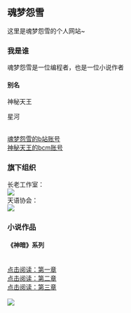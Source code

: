 ## 魂梦怨雪

这里是魂梦怨雪的个人网站~

### 我是谁
  魂梦怨雪是一位编程者，也是一位小说作者
  
#### 别名
  <p>神秘天王</p>
  <p>星河</p>
  <br/><a href="https://space.bilibili.com/1083432442">魂梦怨雪的b站账号</a>
  <br/><a href=">https://shequ.codemao.cn/user/798270">神秘天王的bcm账号</a>
  
### 旗下组织
  长老工作室：
  <br/><a href="https://hunmengyuanxue.github.io/zls/"><img src="https://user-images.githubusercontent.com/103264657/162600682-b34cf3c9-2837-4483-ad1c-ee200e964bbc.png"></a>
  <br/>天语协会：
  <br/><a href="https://hunmengyuanxue.github.io/tianyu/"><img src="https://user-images.githubusercontent.com/103264657/162600685-608cb49f-0b8c-4c3a-b529-4a1243975652.png"></a>
### 小说作品
#### 《神暗》系列
<br/><a href="https://www.bilibili.com/read/cv15646694">点击阅读：第一章</a>
<br/><a href="https://www.bilibili.com/read/cv15738658">点击阅读：第二章</a>
<br/><a href="https://www.bilibili.com/read/cv15858367">点击阅读：第三章</a>
<br/>
<br/><img src="https://user-images.githubusercontent.com/103264657/162605725-704d8a71-5753-43ee-90ed-7a6924d91328.png">
